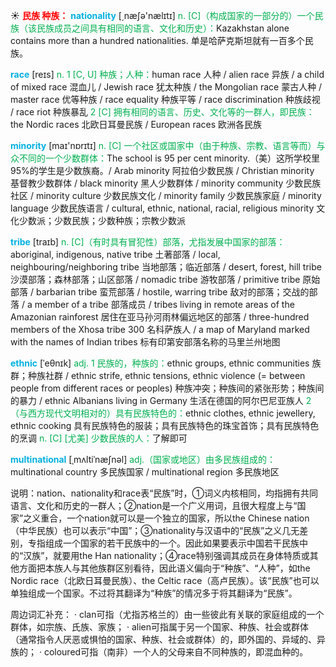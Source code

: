 ☀ <font color="red">**民族 种族：**</font>
<font color="sky blue">**nationality**</font> [͵næʃə'nælɪtɪ] 
<font color="#00b050">n. [C]（构成国家的一部分的）一个民族（该民族成员之间具有相同的语言、文化和历史）：</font>Kazakhstan alone contains more than a hundred nationalities. 单是哈萨克斯坦就有一百多个民族。

<font color="sky blue">**race**</font> [reɪs] 
<font color="#00b050">n. 1 [C, U] 种族；人种：</font>human race 人种 / alien race 异族 / a child of mixed race 混血儿 / Jewish race 犹太种族 / the Mongolian race 蒙古人种 / master race 优等种族 / race equality 种族平等 / race discrimination 种族歧视 / race riot 种族暴乱 <font color="#00b050">2 [C] 拥有相同的语言、历史、文化等的一群人，即民族：</font>the Nordic races 北欧日耳曼民族 / European races 欧洲各民族

<font color="sky blue">**minority**</font> [maɪ'nɒrɪtɪ] 
<font color="#00b050">n. [C] 一个社区或国家中（由于种族、宗教、语言等而）与众不同的一个少数群体：</font>The school is 95 per cent minority.（美）这所学校里95%的学生是少数族裔。/ Arab minority 阿拉伯少数民族 / Christian minority 基督教少数群体 / black minority 黑人少数群体 / minority community 少数民族社区 / minority culture 少数民族文化 / minority family 少数民族家庭 / minority language 少数民族语言 / cultural, ethnic, national, racial, religious minority 文化少数派；少数民族；少数种族；宗教少数派
           
<font color="sky blue">**tribe**</font> [traɪb]
<font color="#00b050">n. [C]（有时具有冒犯性）部落，尤指发展中国家的部落：</font>aboriginal, indigenous, native tribe 土著部落 / local, neighbouring/neighboring tribe 当地部落；临近部落 / desert, forest, hill tribe 沙漠部落；森林部落；山区部落 / nomadic tribe 游牧部落 / primitive tribe 原始部落 / barbarian tribe 蛮荒部落 / hostile, warring tribe 敌对的部落；交战的部落 / a member of a tribe 部落成员 / tribes living in remote areas of the Amazonian rainforest 居住在亚马孙河雨林偏远地区的部落 / three-hundred members of the Xhosa tribe 300 名科萨族人 / a map of Maryland marked with the names of Indian tribes 标有印第安部落名称的马里兰州地图
                                
<font color="sky blue">**ethnic**</font> [ˈeθnɪk]
<font color="#00b050">adj. 1 民族的，种族的：</font>ethnic groups, ethnic communities 族群；种族社群 / ethnic strife, ethnic tensions, ethnic violence (= between people from different races or peoples) 种族冲突；种族间的紧张形势；种族间的暴力 / ethnic Albanians living in Germany 生活在德国的阿尔巴尼亚族人 <font color="#00b050">2（与西方现代文明相对的）具有民族特色的：</font>ethnic clothes, ethnic jewellery, ethnic cooking 具有民族特色的服装；具有民族特色的珠宝首饰；具有民族特色的烹调 <font color="#00b050">n. [C] [尤美] 少数民族的人：</font>了解即可

<font color="sky blue">**multinational**</font> [ˌmʌltiˈnæʃnəl]
<font color="#00b050">adj.（国家或地区）由多民族组成的：</font>multinational country 多民族国家 / multinational region 多民族地区

说明：nation、nationality和race表“民族”时，①词义内核相同，均指拥有共同语言、文化和历史的一群人；②nation是一个广义用词，且很大程度上与“国家”之义重合，一个nation就可以是一个独立的国家，所以the Chinese nation（中华民族）也可以表示“中国”；③nationality与汉语中的“民族”之义几无差别，专指组成一个国家的若干民族中的一个。因此如果要表示中国若干民族中的“汉族”，就要用the Han nationality；④race特别强调其成员在身体特质或其他方面把本族人与其他族群区别看待，因此语义偏向于“种族”、“人种”，如the Nordic race（北欧日耳曼民族）、the Celtic race（高卢民族）。该“民族”也可以单独组成一个国家。不过将其翻译为“种族”的情况多于将其翻译为“民族”。

周边词汇补充：
· clan可指（尤指苏格兰的）由一些彼此有关联的家庭组成的一个群体，如宗族、氏族、家族；
· alien可指属于另一个国家、种族、社会或群体（通常指令人厌恶或惧怕的国家、种族、社会或群体）的，即外国的、异域的、异族的；
· coloured可指（南非）一个人的父母来自不同种族的，即混血种的。
